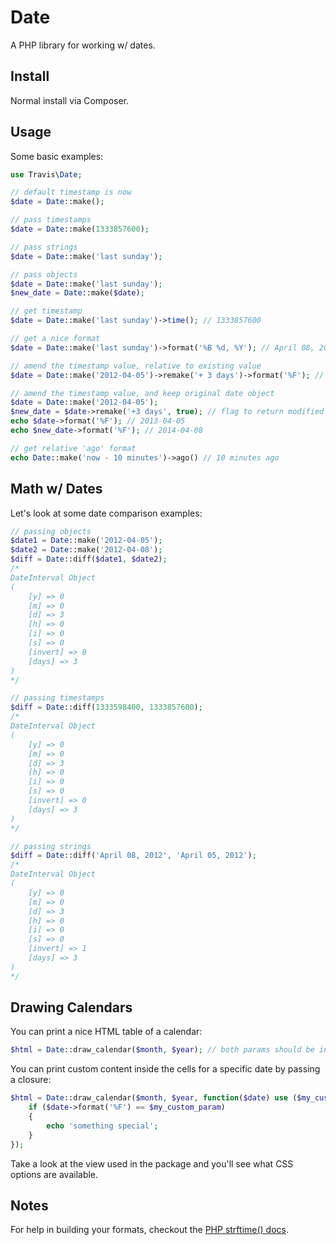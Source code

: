 # Date

A PHP library for working w/ dates.

## Install

Normal install via Composer.

## Usage

Some basic examples:

```php
use Travis\Date;

// default timestamp is now
$date = Date::make();

// pass timestamps
$date = Date::make(1333857600);

// pass strings
$date = Date::make('last sunday');

// pass objects
$date = Date::make('last sunday');
$new_date = Date::make($date);

// get timestamp
$date = Date::make('last sunday')->time(); // 1333857600

// get a nice format
$date = Date::make('last sunday')->format('%B %d, %Y'); // April 08, 2012

// amend the timestamp value, relative to existing value
$date = Date::make('2012-04-05')->remake('+ 3 days')->format('%F'); // 2012-04-08

// amend the timestamp value, and keep original date object
$date = Date::make('2012-04-05');
$new_date = $date->remake('+3 days', true); // flag to return modified cloned object
echo $date->format('%F'); // 2013-04-05
echo $new_date->format('%F'); // 2014-04-08

// get relative 'ago' format
echo Date::make('now - 10 minutes')->ago() // 10 minutes ago
```

## Math w/ Dates

Let's look at some date comparison examples:

```php
// passing objects
$date1 = Date::make('2012-04-05');
$date2 = Date::make('2012-04-08');
$diff = Date::diff($date1, $date2);
/*
DateInterval Object
(
    [y] => 0
    [m] => 0
    [d] => 3
    [h] => 0
    [i] => 0
    [s] => 0
    [invert] => 0
    [days] => 3
)
*/

// passing timestamps
$diff = Date::diff(1333598400, 1333857600);
/*
DateInterval Object
(
    [y] => 0
    [m] => 0
    [d] => 3
    [h] => 0
    [i] => 0
    [s] => 0
    [invert] => 0
    [days] => 3
)
*/

// passing strings
$diff = Date::diff('April 08, 2012', 'April 05, 2012');
/*
DateInterval Object
(
    [y] => 0
    [m] => 0
    [d] => 3
    [h] => 0
    [i] => 0
    [s] => 0
    [invert] => 1
    [days] => 3
)
*/
```

## Drawing Calendars

You can print a nice HTML table of a calendar:

```php
$html = Date::draw_calendar($month, $year); // both params should be integers
```

You can print custom content inside the cells for a specific date by passing a closure:

```php
$html = Date::draw_calendar($month, $year, function($date) use ($my_custom_param) {
    if ($date->format('%F') == $my_custom_param)
    {
        echo 'something special';
    }
});
```

Take a look at the view used in the package and you'll see what CSS options are available.

## Notes

For help in building your formats, checkout the [PHP strftime() docs](http://php.net/manual/en/function.strftime.php).